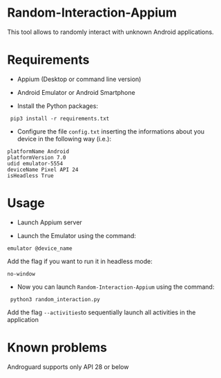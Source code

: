 # Random-Interaction-Appium

This tool allows to randomly interact with unknown Android applications. 
 
# Requirements

- Appium (Desktop or command line version)

- Android Emulator or Android Smartphone

- Install the Python packages:

``` pip3 install -r requirements.txt```

- Configure the file ```config.txt``` inserting the informations about you device in the following way (i.e.):

```
platformName Android
platformVersion 7.0
udid emulator-5554
deviceName Pixel API 24
isHeadless True
```


# Usage

- Launch Appium server

- Launch the Emulator using the command:

```emulator @device_name``` 

Add the flag if you want to run it in headless mode:

```no-window```

- Now you can launch ```Random-Interaction-Appium``` using the command:

``` python3 random_interaction.py```

Add the flag ```--activities```to sequentially launch all activities in the application

# Known problems

Androguard supports only API 28 or below

